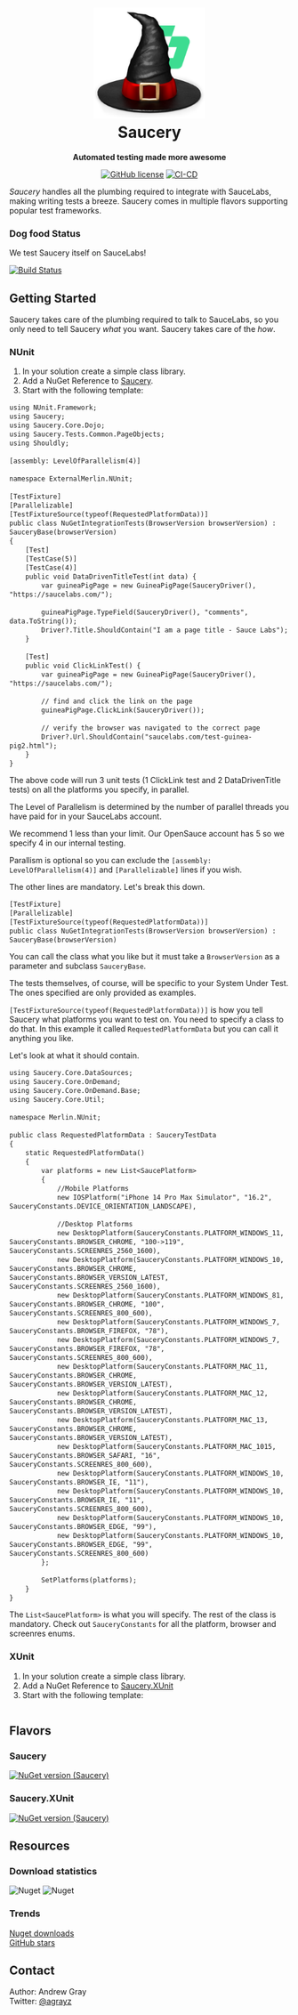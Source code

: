 <h1 align="center">

<img src="https://raw.githubusercontent.com/SauceForge/Saucery/master/Saucery.Core/Images/Saucery.Core.png" alt="Saucery" width="200"/>
<br/>
Saucery
</h1>

<div align="center">
    
<b>Automated testing made more awesome</b>

[![GitHub license](https://img.shields.io/badge/license-MIT-blue.svg?style=for-the-badge)](https://raw.githubusercontent.com/SauceForge/Saucery/master/LICENSE)
[![CI-CD](https://img.shields.io/github/actions/workflow/status/SauceForge/Saucery/pipeline.yml?style=for-the-badge)](https://github.com/SauceForge/Saucery/actions/workflows/pipeline.yml)

</div>

*Saucery* handles all the plumbing required to integrate with SauceLabs, making writing tests a breeze. Saucery comes in multiple flavors supporting popular test frameworks.

### Dog food Status
We test Saucery itself on SauceLabs!

[![Build Status](https://app.saucelabs.com/buildstatus/saucefauge)](https://app.saucelabs.com/u/saucefauge)


## Getting Started

Saucery takes care of the plumbing required to talk to SauceLabs, so you only need to tell Saucery *what* you want. Saucery takes care of the *how*.

### NUnit

1. In your solution create a simple class library.
1. Add a NuGet Reference to [Saucery](https://www.nuget.org/packages/Saucery).
1. Start with the following template:

```
using NUnit.Framework;
using Saucery;
using Saucery.Core.Dojo;
using Saucery.Tests.Common.PageObjects;
using Shouldly;

[assembly: LevelOfParallelism(4)]

namespace ExternalMerlin.NUnit;

[TestFixture]
[Parallelizable]
[TestFixtureSource(typeof(RequestedPlatformData))]
public class NuGetIntegrationTests(BrowserVersion browserVersion) : SauceryBase(browserVersion) 
{
    [Test]
    [TestCase(5)]
    [TestCase(4)]
    public void DataDrivenTitleTest(int data) {
        var guineaPigPage = new GuineaPigPage(SauceryDriver(), "https://saucelabs.com/");

        guineaPigPage.TypeField(SauceryDriver(), "comments", data.ToString());
        Driver?.Title.ShouldContain("I am a page title - Sauce Labs");
    }

    [Test]
    public void ClickLinkTest() {
        var guineaPigPage = new GuineaPigPage(SauceryDriver(), "https://saucelabs.com/");
    
        // find and click the link on the page
        guineaPigPage.ClickLink(SauceryDriver());

        // verify the browser was navigated to the correct page
        Driver?.Url.ShouldContain("saucelabs.com/test-guinea-pig2.html");
    }
}

```

The above code will run 3 unit tests (1 ClickLink test and 2 DataDrivenTitle tests) on all the platforms you specify, in parallel.

The Level of Parallelism is determined by the number of parallel threads you have paid for in your SauceLabs account.

We recommend 1 less than your limit. Our OpenSauce account has 5 so we specify 4 in our internal testing.

Parallism is optional so you can exclude the `[assembly: LevelOfParallelism(4)]` and `[Parallelizable]` lines if you wish.

The other lines are mandatory. Let's break this down.

```
[TestFixture]
[Parallelizable]
[TestFixtureSource(typeof(RequestedPlatformData))]
public class NuGetIntegrationTests(BrowserVersion browserVersion) : SauceryBase(browserVersion)
```

You can call the class what you like but it must take a `BrowserVersion` as a parameter and subclass `SauceryBase`.

The tests themselves, of course, will be specific to your System Under Test. The ones specified are only provided as examples.

`[TestFixtureSource(typeof(RequestedPlatformData))]` is how you tell Saucery what platforms you want to test on. You need to specify a class to do that. In this example it called `RequestedPlatformData` but you can call it anything you like.

Let's look at what it should contain.

```
using Saucery.Core.DataSources;
using Saucery.Core.OnDemand;
using Saucery.Core.OnDemand.Base;
using Saucery.Core.Util;

namespace Merlin.NUnit;

public class RequestedPlatformData : SauceryTestData
{
    static RequestedPlatformData()
    {
        var platforms = new List<SaucePlatform>
        {
            //Mobile Platforms
            new IOSPlatform("iPhone 14 Pro Max Simulator", "16.2", SauceryConstants.DEVICE_ORIENTATION_LANDSCAPE),

            //Desktop Platforms
            new DesktopPlatform(SauceryConstants.PLATFORM_WINDOWS_11, SauceryConstants.BROWSER_CHROME, "100->119", SauceryConstants.SCREENRES_2560_1600),
            new DesktopPlatform(SauceryConstants.PLATFORM_WINDOWS_10, SauceryConstants.BROWSER_CHROME, SauceryConstants.BROWSER_VERSION_LATEST, SauceryConstants.SCREENRES_2560_1600),
            new DesktopPlatform(SauceryConstants.PLATFORM_WINDOWS_81, SauceryConstants.BROWSER_CHROME, "100", SauceryConstants.SCREENRES_800_600),
            new DesktopPlatform(SauceryConstants.PLATFORM_WINDOWS_7, SauceryConstants.BROWSER_FIREFOX, "78"),
            new DesktopPlatform(SauceryConstants.PLATFORM_WINDOWS_7, SauceryConstants.BROWSER_FIREFOX, "78", SauceryConstants.SCREENRES_800_600),
            new DesktopPlatform(SauceryConstants.PLATFORM_MAC_11, SauceryConstants.BROWSER_CHROME, SauceryConstants.BROWSER_VERSION_LATEST),
            new DesktopPlatform(SauceryConstants.PLATFORM_MAC_12, SauceryConstants.BROWSER_CHROME, SauceryConstants.BROWSER_VERSION_LATEST),
            new DesktopPlatform(SauceryConstants.PLATFORM_MAC_13, SauceryConstants.BROWSER_CHROME, SauceryConstants.BROWSER_VERSION_LATEST),
            new DesktopPlatform(SauceryConstants.PLATFORM_MAC_1015, SauceryConstants.BROWSER_SAFARI, "16", SauceryConstants.SCREENRES_800_600),
            new DesktopPlatform(SauceryConstants.PLATFORM_WINDOWS_10, SauceryConstants.BROWSER_IE, "11"),
            new DesktopPlatform(SauceryConstants.PLATFORM_WINDOWS_10, SauceryConstants.BROWSER_IE, "11", SauceryConstants.SCREENRES_800_600),
            new DesktopPlatform(SauceryConstants.PLATFORM_WINDOWS_10, SauceryConstants.BROWSER_EDGE, "99"),
            new DesktopPlatform(SauceryConstants.PLATFORM_WINDOWS_10, SauceryConstants.BROWSER_EDGE, "99", SauceryConstants.SCREENRES_800_600)
        };

        SetPlatforms(platforms);
    }
}
```


The `List<SaucePlatform>` is what you will specify. The rest of the class is mandatory. Check out `SauceryConstants` for all the platform, browser and screenres enums.

### XUnit

1. In your solution create a simple class library.
1. Add a NuGet Reference to [Saucery.XUnit](https://www.nuget.org/packages/saucery.xunit)
1. Start with the following template:


```

```



## Flavors

### Saucery
[![NuGet version (Saucery)](https://img.shields.io/nuget/v/Saucery.svg?style=for-the-badge)](https://www.nuget.org/packages/Saucery/)

### Saucery.XUnit
[![NuGet version (Saucery)](https://img.shields.io/nuget/v/Saucery.XUnit.svg?style=for-the-badge)](https://www.nuget.org/packages/Saucery.XUnit/)

## Resources


### Download statistics
![Nuget](https://img.shields.io/nuget/dt/Saucery.svg?label=Saucery%40nuget&style=for-the-badge)
![Nuget](https://img.shields.io/nuget/dt/Saucery.XUnit.svg?label=Saucery.XUnit%40nuget&style=for-the-badge)

### Trends
[Nuget downloads](https://nugettrends.com/packages?months=24&ids=Saucery&ids=Saucery.XUnit)  
[GitHub stars](https://star-history.com/#sauceforge/Saucery)

## Contact

Author: Andrew Gray  
Twitter: [@agrayz](https://twitter.com/agrayz) 